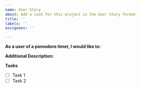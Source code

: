 ```yaml
---
name: User Story
about: Add a task for this project in the User Story format
title: ''
labels: ''
assignees: ''

---
```


**As a user of a pomodoro timer, I would like to:**

**Additional Description:**

**Tasks**

- [ ] Task 1
- [ ] Task 2
